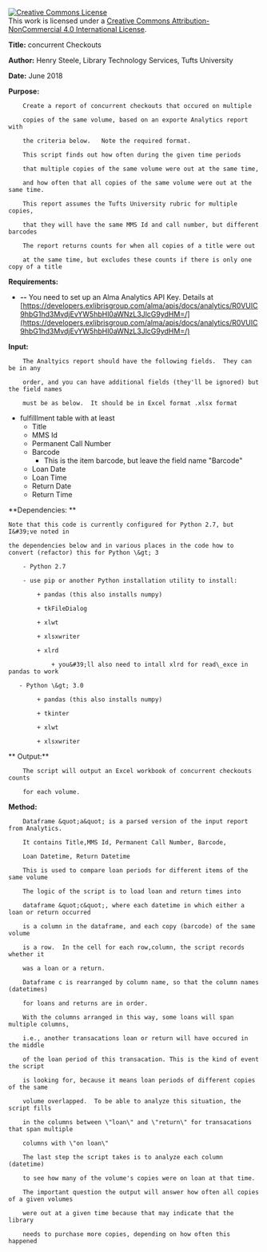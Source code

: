 <a rel="license" href="http://creativecommons.org/licenses/by-nc/4.0/"><img alt="Creative Commons License" style="border-width:0" src="https://i.creativecommons.org/l/by-nc/4.0/88x31.png" /></a><br />This work is licensed under a <a rel="license" href="http://creativecommons.org/licenses/by-nc/4.0/">Creative Commons Attribution-NonCommercial 4.0 International License</a>.

**Title:**      concurrent Checkouts

**Author:**     Henry Steele, Library Technology Services, Tufts University

**Date:**        June 2018

**Purpose:**

        Create a report of concurrent checkouts that occured on multiple

        copies of the same volume, based on an exporte Analytics report with

        the criteria below.   Note the required format.

        This script finds out how often during the given time periods

        that multiple copies of the same volume were out at the same time,

        and how often that all copies of the same volume were out at the same time.

        This report assumes the Tufts University rubric for multiple copies,

        that they will have the same MMS Id and call number, but different barcodes

        The report returns counts for when all copies of a title were out

        at the same time, but excludes these counts if there is only one copy of a title

**Requirements:**

- **--** You need to set up an Alma Analytics API Key.   Details at [https://developers.exlibrisgroup.com/alma/apis/docs/analytics/R0VUIC9hbG1hd3MvdjEvYW5hbHl0aWNzL3JlcG9ydHM=/](https://developers.exlibrisgroup.com/alma/apis/docs/analytics/R0VUIC9hbG1hd3MvdjEvYW5hbHl0aWNzL3JlcG9ydHM=/)

**Input:**

        The Analtyics report should have the following fields.  They can be in any

        order, and you can have additional fields (they'll be ignored) but the field names

        must be as below.  It should be in Excel format .xlsx format

- fulfilllment table with at least
  - Title
  - MMS Id
  - Permanent Call Number
  - Barcode
    - This is the item barcode, but leave the field name &quot;Barcode&quot;
  - Loan Date
  - Loan Time
  - Return Date
  - Return Time

**Dependencies:  **

    Note that this code is currently configured for Python 2.7, but I&#39;ve noted in

    the dependencies below and in various places in the code how to convert (refactor) this for Python \&gt; 3

        - Python 2.7

        - use pip or another Python installation utility to install:

            + pandas (this also installs numpy)

            + tkFileDialog

            + xlwt

            + xlsxwriter

            + xlrd

                + you&#39;ll also need to intall xlrd for read\_exce in pandas to work

       - Python \&gt; 3.0

            + pandas (this also installs numpy)

            + tkinter

            + xlwt

            + xlsxwriter

** Output:**

        The script will output an Excel workbook of concurrent checkouts counts

        for each volume.

**Method:**

        Dataframe &quot;a&quot; is a parsed version of the input report from Analytics.

        It contains Title,MMS Id, Permanent Call Number, Barcode,

        Loan Datetime, Return Datetime

        This is used to compare loan periods for different items of the same volume

        The logic of the script is to load loan and return times into

        dataframe &quot;c&quot;, where each datetime in which either a loan or return occurred

        is a column in the dataframe, and each copy (barcode) of the same volume

        is a row.  In the cell for each row,column, the script records whether it

        was a loan or a return.

        Dataframe c is rearranged by column name, so that the column names (datetimes)

        for loans and returns are in order.

        With the columns arranged in this way, some loans will span multiple columns,

        i.e., another transacations loan or return will have occured in the middle

        of the loan period of this transacation. This is the kind of event the script

        is looking for, because it means loan periods of different copies of the same

        volume overlapped.  To be able to analyze this situation, the script fills

        in the columns between \"loan\" and \"return\" for transacations that span multiple

        columns with \"on loan\"

        The last step the script takes is to analyze each column (datetime)

        to see how many of the volume's copies were on loan at that time.

        The important question the output will answer how often all copies of a given volumes

        were out at a given time because that may indicate that the library

        needs to purchase more copies, depending on how often this happened
